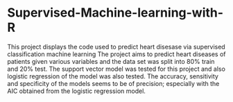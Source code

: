 # Supervised-Machine-learning-with-R
This project displays the code used to predict heart disesase via supervised classification machine learning
The project aims to predict heart diseases of patients given various variables and the data set was split into 80% train and 20% test. The support vector model was tested for this project and also logistic regression of the model was also tested. The accuracy, sensitivity and specificity of the models seems to be of precision; especially with the AIC obtained from the logistic regression model.
